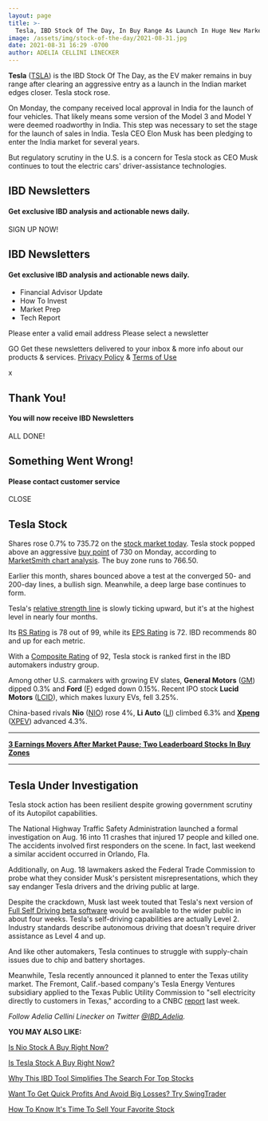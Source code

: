 ```yaml
---
layout: page
title: >-
  Tesla, IBD Stock Of The Day, In Buy Range As Launch In Huge New Market Nears
image: /assets/img/stock-of-the-day/2021-08-31.jpg
date: 2021-08-31 16:29 -0700
author: ADELIA CELLINI LINECKER
---
```







**Tesla** ([TSLA](https://research.investors.com/quote.aspx?symbol=TSLA)) is the IBD Stock Of The Day, as the EV maker remains in buy range after clearing an aggressive entry as a launch in the Indian market edges closer. Tesla stock rose.




On Monday, the company received local approval in India for the launch of four vehicles. That likely means some version of the Model 3 and Model Y were deemed roadworthy in India. This step was necessary to set the stage for the launch of sales in India. Tesla CEO Elon Musk has been pledging to enter the India market for several years.


But regulatory scrutiny in the U.S. is a concern for Tesla stock as CEO Musk continues to tout the electric cars' driver-assistance technologies.





IBD Newsletters
---------------


#### Get exclusive IBD analysis and actionable news daily.




SIGN UP NOW!





IBD Newsletters
---------------


#### Get exclusive IBD analysis and actionable news daily.




* Financial Advisor Update
* How To Invest
* Market Prep
* Tech Report



Please enter a valid email address
Please select a newsletter


GO
Get these newsletters delivered to your inbox & more info about our products & services. [Privacy Policy](https://www.investors.com/investors-business-daily-privacy-policy/) & [Terms of Use](https://www.investors.com/home/investors-business-daily-inc-terms-of-use/)



x



Thank You!
----------


#### You will now receive IBD Newsletters




ALL DONE!




Something Went Wrong!
---------------------


#### Please contact customer service




CLOSE




**Tesla Stock**
---------------


Shares rose 0.7% to 735.72 on the [stock market today](https://www.investors.com/category/market-trend/stock-market-today/). Tesla stock popped above an aggressive [buy point](https://www.investors.com/how-to-invest/investors-corner/apple-stock-set-up-proper-buy-point-before-big-rally/) of 730 on Monday, according to [MarketSmith chart analysis](https://www.investors.com/product/marketsmith/?artProdLink=MarketSmith). The buy zone runs to 766.50.


Earlier this month, shares bounced above a test at the converged 50- and 200-day lines, a bullish sign. Meanwhile, a deep large base continues to form.



Tesla's [relative strength line](https://www.investors.com/how-to-invest/investors-corner/a-stock-breakout-specialty-tool-the-relative-strength-line/) is slowly ticking upward, but it's at the highest level in nearly four months.


Its [RS Rating](https://www.investors.com/how-to-invest/investors-corner/relative-strength-rating-stock-chart-analysis-helps-pick-outstanding-growth-stocks/) is 78 out of 99, while its [EPS Rating](https://www.investors.com/how-to-invest/investors-corner/eps-rating-is-key-to-picking-great-stocks/) is 72. IBD recommends 80 and up for each metric.


With a [Composite Rating](https://www.investors.com/how-to-invest/investors-corner/how-to-research-growth-stocks/) of 92, Tesla stock is ranked first in the IBD automakers industry group.


Among other U.S. carmakers with growing EV slates, **General Motors** ([GM](https://research.investors.com/quote.aspx?symbol=GM)) dipped 0.3% and **Ford** ([F](https://research.investors.com/quote.aspx?symbol=F)) edged down 0.15%. Recent IPO stock **Lucid Motors** ([LCID](https://research.investors.com/quote.aspx?symbol=LCID)), which makes luxury EVs, fell 3.25%.


China-based rivals **Nio** ([NIO](https://research.investors.com/quote.aspx?symbol=NIO)) rose 4%, **Li Auto** ([LI](https://research.investors.com/quote.aspx?symbol=LI)) climbed 6.3% and [**Xpeng**](https://www.investors.com/research/xpeng-xpev-stock-buy-now/) ([XPEV](https://research.investors.com/quote.aspx?symbol=XPEV)) advanced 4.3%.




---


**[3 Earnings Movers After Market Pause; Two Leaderboard Stocks In Buy Zones](https://www.investors.com/market-trend/stock-market-today/dow-jones-futures-stock-market-rally-pauses-zoom-dives-tesla-in-buy-zone-crowdstrike-earnings-top/)**




---


**Tesla Under Investigation**
-----------------------------


Tesla stock action has been resilient despite growing government scrutiny of its Autopilot capabilities.


The National Highway Traffic Safety Administration launched a formal investigation on Aug. 16 into 11 crashes that injured 17 people and killed one. The accidents involved first responders on the scene. In fact, last weekend a similar accident occurred in Orlando, Fla.


Additionally, on Aug. 18 lawmakers asked the Federal Trade Commission to probe what they consider Musk's persistent misrepresentations, which they say endanger Tesla drivers and the driving public at large.


Despite the crackdown, Musk last week touted that Tesla's next version of [Full Self Driving beta software](https://www.investors.com/news/tesla-stock-ceo-elon-musk-unleashes-another-surprise-on-full-self-driving/) would be available to the wider public in about four weeks. Tesla's self-driving capabilities are actually Level 2. Industry standards describe autonomous driving that doesn't require driver assistance as Level 4 and up.


And like other automakers, Tesla continues to struggle with supply-chain issues due to chip and battery shortages.


Meanwhile, Tesla recently announced it planned to enter the Texas utility market. The Fremont, Calif.-based company's Tesla Energy Ventures subsidiary applied to the Texas Public Utility Commission to "sell electricity directly to customers in Texas," according to a CNBC [report](https://www.cnbc.com/2021/08/26/tesla-files-to-become-an-electricity-provider-in-texas.html) last week.


*Follow Adelia Cellini Linecker on Twitter [@IBD\_Adelia](https://twitter.com/IBD_Adelia).*


**YOU MAY ALSO LIKE:**


[Is Nio Stock A Buy Right Now?](https://www.investors.com/news/nio-stock-buy-now/)


[Is Tesla Stock A Buy Right Now?](https://www.investors.com/news/technology/tesla-stock-is-it-a-buy-now/)


[Why This IBD Tool Simplifies The Search For Top Stocks](https://www.investors.com/how-to-invest/investors-corner/how-to-research-growth-stocks/)


[Want To Get Quick Profits And Avoid Big Losses? Try SwingTrader](https://www.investors.com/product/swingtrader/?artProdLink=Swingtrader)


[How To Know It's Time To Sell Your Favorite Stock](https://www.investors.com/how-to-invest/investors-corner/when-to-sell-stocks-big-break-below-50-day-line-can-mark-end-of-a-huge-run/)




